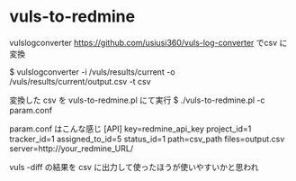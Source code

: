 # vuls-to-redmine

vulslogconverter https://github.com/usiusi360/vuls-log-converter でcsv に変換

$ vulslogconverter -i /vuls/results/current -o /vuls/results/current/output.csv -t csv

変換した csv を vuls-to-redmine.pl にて実行
$ ./vuls-to-redmine.pl -c param.conf

param.conf はこんな感じ
[API]
key=redmine_api_key
project_id=1
tracker_id=1
assigned_to_id=5
status_id=1
path=csv_path
files=output.csv
server=http://your_redmine_URL/

vuls -diff の結果を csv に出力して使ったほうが使いやすいかと思われ
